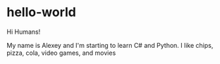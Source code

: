 # hello-world

Hi Humans!

My name is Alexey and I'm starting to learn C# and Python.
I like chips, pizza, cola, video games, and movies

